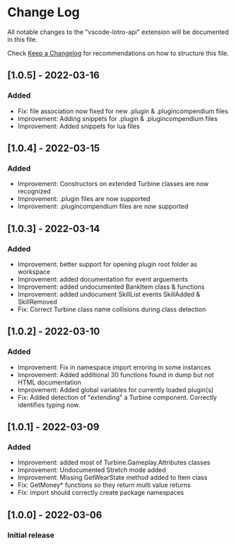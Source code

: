 # Change Log

All notable changes to the "vscode-lotro-api" extension will be documented in this file.

Check [Keep a Changelog](http://keepachangelog.com/) for recommendations on how to structure this file.

## [1.0.5] - 2022-03-16
### Added
- Fix: file association now fixed for new .plugin & .plugincompendium files
- Improvement: Adding snippets for .plugin & .plugincompendium files
- Improvement: Added snippets for lua files

## [1.0.4] - 2022-03-15
### Added
- Improvement: Constructors on extended Turbine classes are now recognized
- Improvement: .plugin files are now supported
- Improvement: .plugincompendium files are now supported

## [1.0.3] - 2022-03-14
### Added
- Improvement: better support for opening plugin root folder as workspace
- Improvement: added documentation for event arguements
- Improvement: added undocumented BankItem class & functions
- Improvement: added undocument SkillList events SkillAdded & SkillRemoved
- Fix: Correct Turbine class name collisions during class detection

## [1.0.2] - 2022-03-10
### Added
- Improvement: Fix in namespace import erroring in some instances
- Improvement: Added additional 30 functions found in dump but not HTML documentation
- Improvement: Added global variables for currently loaded plugin(s)
- Fix: Added detection of "extending" a Turbine component.  Correctly identifies typing now.

## [1.0.1] - 2022-03-09
### Added
- Improvement: added most of Turbine.Gameplay.Attributes classes
- Improvement: Undocumented Stretch mode added
- Improvement: Missing GetWearState method added to Item class
- Fix: GetMoney* functions so they return multi value returns
- Fix: import should correctly create package namespaces

## [1.0.0] - 2022-03-06
### Initial release